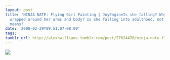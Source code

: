 ```yaml
---
layout: post
title: 'NINJA NATE: Flying Girl Painting | JoyEngineIs she falling? Why are the vines
  wrapped around her arms and body? Is she falling into adulthood, not sure what it
  means?  '
date: '2008-02-29T09:51:07-08:00'
tags: 
tumblr_url: http://alexhwilliams.tumblr.com/post/27624470/ninja-nate-flying-girl-painting-joyengine-is
---
```

<img src="http://24.media.tumblr.com/EXq6qISRE60l6f8hdvyDi49y_500.jpg"/>
